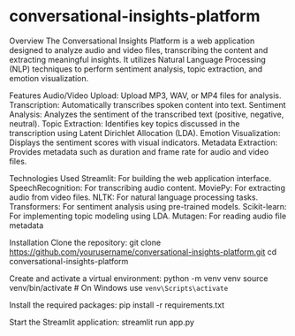 # conversational-insights-platform

Overview
The Conversational Insights Platform is a web application designed to analyze audio and video files, transcribing the content and extracting meaningful insights. It utilizes Natural Language Processing (NLP) techniques to perform sentiment analysis, topic extraction, and emotion visualization.

Features
Audio/Video Upload: Upload MP3, WAV, or MP4 files for analysis.
Transcription: Automatically transcribes spoken content into text.
Sentiment Analysis: Analyzes the sentiment of the transcribed text (positive, negative, neutral).
Topic Extraction: Identifies key topics discussed in the transcription using Latent Dirichlet Allocation (LDA).
Emotion Visualization: Displays the sentiment scores with visual indicators.
Metadata Extraction: Provides metadata such as duration and frame rate for audio and video files.

Technologies Used
Streamlit: For building the web application interface.
SpeechRecognition: For transcribing audio content.
MoviePy: For extracting audio from video files.
NLTK: For natural language processing tasks.
Transformers: For sentiment analysis using pre-trained models.
Scikit-learn: For implementing topic modeling using LDA.
Mutagen: For reading audio file metadata

Installation
Clone the repository:
git clone https://github.com/yourusername/conversational-insights-platform.git
cd conversational-insights-platform

Create and activate a virtual environment:
python -m venv venv
source venv/bin/activate  # On Windows use `venv\Scripts\activate`

Install the required packages:
pip install -r requirements.txt

Start the Streamlit application:
streamlit run app.py
